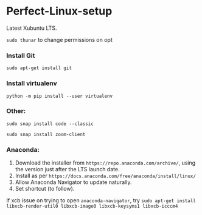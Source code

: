 # Perfect-Linux-setup

Latest Xubuntu LTS.

```sudo thunar``` to change permissions on opt

### Install Git

```sudo apt-get install git```

### Install virtualenv

```python -m pip install --user virtualenv```

### Other:

```sudo snap install code --classic```

```sudo snap install zoom-client```

### Anaconda:

1. Download the installer from ```https://repo.anaconda.com/archive/```, using the version just after the LTS launch date.
2. Install as per ```https://docs.anaconda.com/free/anaconda/install/linux/```
3. Allow Anaconda Navigator to update naturally.
4. Set shortcut (to follow).

If xcb issue on trying to open ```anaconda-navigator```, try ```sudo apt-get install libxcb-render-util0 libxcb-image0 libxcb-keysyms1 libxcb-icccm4```
